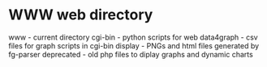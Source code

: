 WWW web directory
=================

www		- current directory
cgi-bin		- python scripts for web
data4graph	- csv files for graph scripts in cgi-bin
display		- PNGs and html files generated by fg-parser
deprecated	- old php files to diplay graphs and dynamic charts
